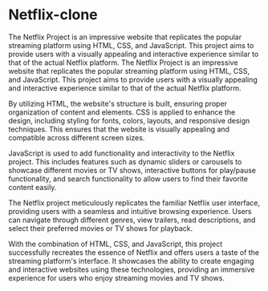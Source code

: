 # Netflix-clone
The Netflix Project is an impressive website that replicates the popular streaming platform using HTML, CSS, and JavaScript. This project aims to provide users with a visually appealing and interactive experience similar to that of the actual Netflix platform.
The Netflix Project is an impressive website that replicates the popular streaming platform using HTML, CSS, and JavaScript. This project aims to provide users with a visually appealing and interactive experience similar to that of the actual Netflix platform.

By utilizing HTML, the website's structure is built, ensuring proper organization of content and elements. CSS is applied to enhance the design, including styling for fonts, colors, layouts, and responsive design techniques. This ensures that the website is visually appealing and compatible across different screen sizes.

JavaScript is used to add functionality and interactivity to the Netflix project. This includes features such as dynamic sliders or carousels to showcase different movies or TV shows, interactive buttons for play/pause functionality, and search functionality to allow users to find their favorite content easily.

The Netflix project meticulously replicates the familiar Netflix user interface, providing users with a seamless and intuitive browsing experience. Users can navigate through different genres, view trailers, read descriptions, and select their preferred movies or TV shows for playback.

With the combination of HTML, CSS, and JavaScript, this project successfully recreates the essence of Netflix and offers users a taste of the streaming platform's interface. It showcases the ability to create engaging and interactive websites using these technologies, providing an immersive experience for users who enjoy streaming movies and TV shows.
